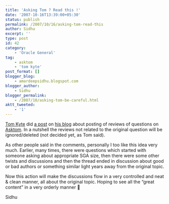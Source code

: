```yaml
---
title: 'Asking Tom ? Read this !'
date: '2007-10-16T13:39:00+05:30'
status: publish
permalink: /2007/10/16/asking-tom-read-this
author: Sidhu
excerpt: ''
type: post
id: 42
category:
    - 'Oracle General'
tag:
    - asktom
    - 'tom kyte'
post_format: []
blogger_blog:
    - amardeepsidhu.blogspot.com
blogger_author:
    - Sidhu
blogger_permalink:
    - /2007/10/asking-tom-be-careful.html
aktt_tweeted:
    - '1'
---
```

[Tom Kyte](http://tkyte.blogspot.com/) did [a post](http://tkyte.blogspot.com/2007/10/new-policy-of-sorts.html) on [his blog](http://tkyte.blogspot.com/) about posting of reviews of questions on [Asktom](http://asktom.oracle.com/). In a nutshell the reviews not related to the original question will be ignored/deleted (not decided yet, as Tom said).

As other people said in the comments, personally I too like this idea very much. Earlier, many times, there were questions which started with someone asking about appropriate SGA size, then there were some other twists and discussions and then the thread ended in discussion about good or bad authors or something similar light years away from the original topic.

Now this action will make the discussions flow in a very controlled and neat &amp; clean manner, all about the original topic. Hoping to see all the “great content” in a very orderly manner 🙂

Sidhu